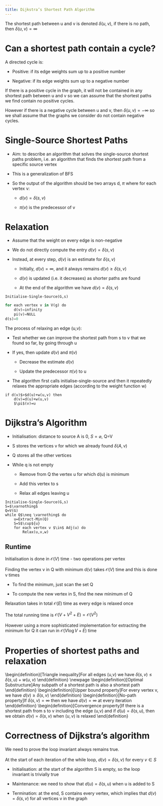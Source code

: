 ```yaml
---
title: Dijkstra’s Shortest Path Algorithm
---
```


The shortest path between u and v is denoted $\delta(u,v)$, if there is
no path, then $\delta(u,v)=\infty$

# Can a shortest path contain a cycle?

A directed cycle is:

- Positive: if its edge weights sum up to a positive number

- Negative: if its edge weights sum up to a negative number

If there is a positive cycle in the graph, it will not be contained in
any shortest path between u and v so we can assume that the shortest
paths we find contain no positive cycles.

However if there is a negative cycle between u and v, then
$\delta(u,v)=-\infty$ so we shall assume that the graphs we consider do
not contain negative cycles.

# Single-Source Shortest Paths

- Aim: to describe an algorithm that solves the single-source shortest
  paths problem, i.e. an algorithm that finds the shortest path from a
  specific source vertex

- This is a generalization of BFS

- So the output of the algorithm should be two arrays d, $\pi$ where
  for each vertex v:

  - $d(v)=\delta(s,v)$

  - $\pi(v)$ is the predecessor of v

# Relaxation

- Assume that the weight on every edge is non-negative

- We do not directly compute the entry $d(v)=\delta(s,v)$

- Instead, at every step, $d(v)$ is an estimate for $\delta(s,v)$

  - Initially, $d(v)=\infty$, and it always remains
    $d(v)\geqslant \delta(s,v)$

  - $d(v)$ is updated (i.e. it decreases) as shorter paths are found

  - At the end of the algorithm we have $d(v)=\delta(s,v)$

`Initialise-Single-Source(G,s)`

```python
for each vertex v in V(g) do
    d(v)=infinity
    pi(v)=NULL
d(s)=0
```

The process of relaxing an edge (u,v):

- Test whether we can improve the shortest path from s to v that we
  found so far, by going through u

- If yes, then update $d(v)$ and $\pi(v)$

  - Decrease the estimate $d(v)$

  - Update the predecessor $\pi(v)$ to u

- The algorithm first calls initialise-single-source and then it
  repeatedly relaxes the appropriate edges (according to the weight
  function w)

```{caption="Relax({u,v,w})"}
if d(v)$>$d(u)+w(u,v) then
    d(v)=d(u)+w(u,v)
    $\pi$(v)=u
```

# Dijkstra’s Algorithm

- Initialisation: distance to source A is 0, $S=\varnothing$, Q=V

- S stores the vertices v for which we already found $\delta(A,v)$

- Q stores all the other vertices

- While q is not empty

  - Remove from Q the vertex u for which d(u) is minimum

  - Add this vertex to s

  - Relax all edges leaving u

```{caption="Dijkstra({G,w,s})"}
Initialise-Single-Source(G,s)
S=$\varnothing$
Q=V(G)
while Q$\neq \varnothing$ do
    u=Extract-Min(Q)
    S=S$\cup${u}
    for each vertex v $\in$ Adj(u) do
        Relax(u,v,w)
```

## Runtime

Initialisation is done in $\mathcal{O}(V)$ time - two operations per
vertex\
\
Finding the vertex v in Q with minimum d(v) takes $\mathcal{O}(V)$ time
and this is done v times

- To find the minimum, just scan the set Q

- To compute the new vertex in S, find the new minimum of Q

Relaxation takes in total $\mathcal{O}(E)$ time as every edge is relaxed
once\
\
The total running time is $\mathcal{O}(V+V^2+E)=\mathcal{O}(V^2)$\
\
However using a more sophisticated implementation for extracting the
minimum for Q it can run in $\mathcal{O}(V\log V+E)$ time

# Properties of shortest paths and relaxation

\begin{definition}[Triangle inequality]For all edges (u,v) we have $\delta(s,v)\leqslant \delta(s,u)+w(u,v)$
\end{definition}
\newpage
\begin{definition}[Optimal Substructure]Any subpath of a shortest path is also a shortest path
\end{definition}
\begin{definition}[Upper bound property]For every vertex v, we have $d(v)\geqslant \delta(s,v)$
\end{definition}
\begin{definition}[No-path property]If $\delta(s,v)=\infty$ then we have $d(v)=\infty$ at every iteration
\end{definition}
\begin{definition}[Convergence property]If there is a shortest path from s to v including the edge (u,v) and if $d(u)=\delta(s,u)$, then we obtain $d(v)=\delta(s,v)$ when $(u,v)$ is relaxed
\end{definition}

# Correctness of Dijkstra’s algorithm

We need to prove the loop invariant always remains true.\
\
At the start of each iteration of the while loop, $d(v)=\delta(s,v)$ for
every $v\in S$

- Initialisation: at the start of the algorithm S is empty, so the
  loop invariant is trivially true

- Maintenance: we need to show that $d(u)=\delta(s,u)$ when u is added
  to S

- Termination: at the end, S contains every vertex, which implies that
  $d(v)=\delta(s,v)$ for all vertices v in the graph
